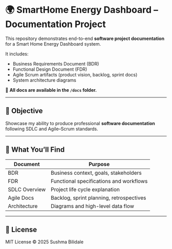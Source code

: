 # 🌍 SmartHome Energy Dashboard – Documentation Project

This repository demonstrates end-to-end **software project documentation** for a Smart Home Energy Dashboard system.

It includes:
- Business Requirements Document (BDR)
- Functional Design Document (FDR)
- Agile Scrum artifacts (product vision, backlog, sprint docs)
- System architecture diagrams

📂 **All docs are available in the `/docs` folder.**

---

## 🎯 Objective
Showcase my ability to produce professional **software documentation** following SDLC and Agile–Scrum standards.

---

## 🧠 What You’ll Find
| Document | Purpose |
|-----------|----------|
| BDR | Business context, goals, stakeholders |
| FDR | Functional specifications and workflows |
| SDLC Overview | Project life cycle explanation |
| Agile Docs | Backlog, sprint planning, retrospectives |
| Architecture | Diagrams and high-level data flow |

---

## 🧾 License
MIT License © 2025 Sushma Bilidale
